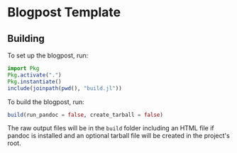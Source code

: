 # Blogpost Template

## Building

To set up the blogpost, run:

```julia
import Pkg
Pkg.activate(".")
Pkg.instantiate()
include(joinpath(pwd(), "build.jl"))
```

To build the blogpost, run:

```julia
build(run_pandoc = false, create_tarball = false)
```

The raw output files will be in the `build` folder including an HTML file if pandoc is installed and an optional tarball file will be created in the project's root.
